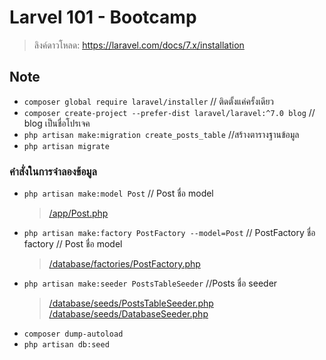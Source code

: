 # Larvel 101 - Bootcamp
> ลิงค์ดาวโหลด:  https://laravel.com/docs/7.x/installation
## Note
- `composer global require laravel/installer`  // ติดตั้งแค่ครั้งเดียว
- `composer create-project --prefer-dist laravel/laravel:^7.0 blog` // blog เป็นชื่อโปรเจค
- `php artisan make:migration create_posts_table` //สร้างตารางฐานข้อมูล
- `php artisan migrate`


### คำสั่งในการจำลองข้อมูล
- `php artisan make:model Post` // Post ชื่อ model
    > [/app/Post.php](/app/Post.php)
- `php artisan make:factory PostFactory --model=Post` // PostFactory ชื่อ factory // Post ชื่อ model 
    > [/database/factories/PostFactory.php](/database/factories/PostFactory.php)
- `php artisan make:seeder PostsTableSeeder` //Posts ชื่อ seeder
    > [/database/seeds/PostsTableSeeder.php](/database/seeds/PostsTableSeeder.php)
    > [/database/seeds/DatabaseSeeder.php](/database/seeds/DatabaseSeeder.php)
- `composer dump-autoload`
- `php artisan db:seed`
